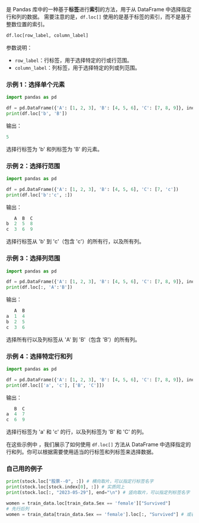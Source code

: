 是 Pandas 库中的一种基于**标签**进行**索引**的方法，用于从 DataFrame 中选择指定行和列的数据。
需要注意的是，`df.loc[]` 使用的是基于标签的索引，而不是基于整数位置的索引。

```python
df.loc[row_label, column_label]
```

参数说明：
- `row_label`：行标签，用于选择特定的行或行范围。
- `column_label`：列标签，用于选择特定的列或列范围。

### 示例 1：选择单个元素
```python
import pandas as pd

df = pd.DataFrame({'A': [1, 2, 3], 'B': [4, 5, 6], 'C': [7, 8, 9]}, index=['a', 'b', 'c'])
print(df.loc['b', 'B'])
```
输出：
```python
5
```
选择行标签为 'b' 和列标签为 'B' 的元素。

### 示例 2：选择行范围
```python
import pandas as pd

df = pd.DataFrame({'A': [1, 2, 3], 'B': [4, 5, 6], 'C': [7, 'c'])
print(df.loc['b':'c', :])
```
输出：
```python
   A  B  C
b  2  5  8
c  3  6  9
```
选择行标签从 'b' 到 'c'（包含 'c'）的所有行，以及所有列。

### 示例 3：选择列范围
```python
import pandas as pd

df = pd.DataFrame({'A': [1, 2, 3], 'B': [4, 5, 6], 'C': [7, 8, 9]}, index=['a', 'b', 'c'])
print(df.loc[:, 'A':'B'])
```
输出：
```python
   A  B
a  1  4
b  2  5
c  3  6
```
选择所有行以及列标签从 'A' 到 'B'（包含 'B'）的所有列。

### 示例 4：选择特定行和列
```python
import pandas as pd

df = pd.DataFrame({'A': [1, 2, 3], 'B': [4, 5, 6], 'C': [7, 8, 9]}, index=['a', 'b', 'c'])
print(df.loc[['a', 'c'], ['B', 'C']])
```
输出：
```python
   B  C
a  4  7
c  6  9
```
选择行标签为 'a' 和 'c' 的行，以及列标签为 'B' 和 'C' 的列。

在这些示例中 ，我们展示了如何使用 `df.loc[]` 方法从 DataFrame 中选择指定的行和列。你可以根据需要使用适当的行标签和列标签来选择数据。

### 自己用的例子
```python
print(stock.loc["股票--0", :]) # 横向取片，可以指定行标签名字  
print(stock.loc[stock.index[0], :]) # 实质同上  
print(stock.loc[:, "2023-05-29"], end="\n") # 竖向取片，可以指定列标签名字

women = train_data.loc[train_data.Sex == 'female']["Survived"]
# 先行后列
women = train_data[train_data.Sex == 'female'].loc[:, "Survived"] # 或者这样

```
